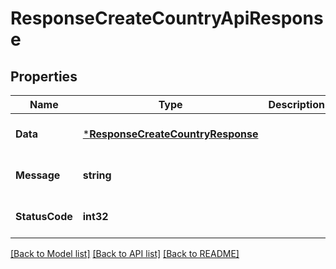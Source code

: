 # ResponseCreateCountryApiResponse

## Properties
Name | Type | Description | Notes
------------ | ------------- | ------------- | -------------
**Data** | [***ResponseCreateCountryResponse**](response.CreateCountryResponse.md) |  | [optional] [default to null]
**Message** | **string** |  | [optional] [default to null]
**StatusCode** | **int32** |  | [optional] [default to null]

[[Back to Model list]](../README.md#documentation-for-models) [[Back to API list]](../README.md#documentation-for-api-endpoints) [[Back to README]](../README.md)



